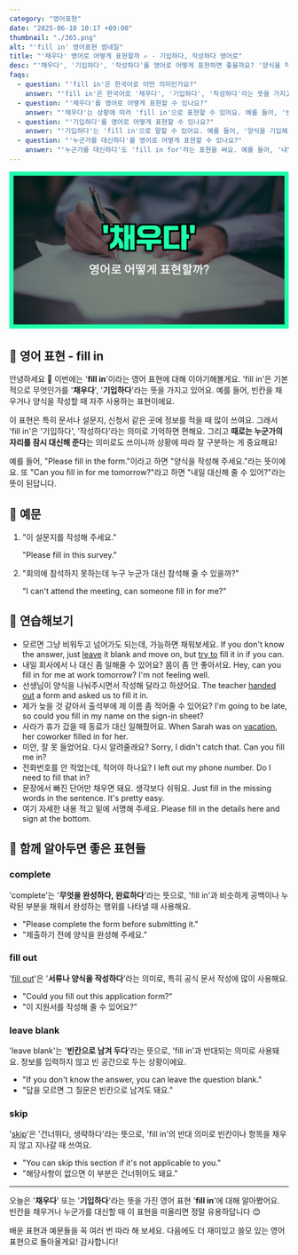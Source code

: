 ```yaml
---
category: "영어표현"
date: "2025-06-10 10:17 +09:00"
thumbnail: "./365.png"
alt: "'fill in' 영어표현 썸네일"
title: "'채우다' 영어로 어떻게 표현할까 ✍️ - 기입하다, 작성하다 영어로"
desc: "'채우다', '기입하다', '작성하다'를 영어로 어떻게 표현하면 좋을까요? '양식을 작성해 주세요.', '빈칸을 채워 주세요.' 등을 영어로 표현하는 법을 배워봅시다. 다양한 예문을 통해서 연습하고 본인의 표현으로 만들어 보세요."
faqs:
  - question: "'fill in'은 한국어로 어떤 의미인가요?"
    answer: "'fill in'은 한국어로 '채우다', '기입하다', '작성하다'라는 뜻을 가지고 있어요. 빈칸이나 양식을 작성할 때 자주 쓰이는 표현이에요."
  - question: "'채우다'를 영어로 어떻게 표현할 수 있나요?"
    answer: "'채우다'는 상황에 따라 'fill in'으로 표현할 수 있어요. 예를 들어, '빈칸을 채워 주세요'는 'Please fill in the blanks'라고 할 수 있어요."
  - question: "'기입하다'를 영어로 어떻게 표현할 수 있나요?"
    answer: "'기입하다'는 'fill in'으로 말할 수 있어요. 예를 들어, '양식을 기입해 주세요'는 'Please fill in the form'으로 표현해요."
  - question: "'누군가를 대신하다'를 영어로 어떻게 표현할 수 있나요?"
    answer: "'누군가를 대신하다'도 'fill in for'라는 표현을 써요. 예를 들어, '내일 대신해 줄 수 있어?'는 'Can you fill in for me tomorrow?'라고 해요."
---
```


!['fill in' 영어표현](./365.png)

## 🌟 영어 표현 - fill in

안녕하세요 👋 이번에는 '**fill in**'이라는 영어 표현에 대해 이야기해볼게요. 'fill in'은 기본적으로 무엇인가를 '**채우다**', '**기입하다**'라는 뜻을 가지고 있어요. 예를 들어, 빈칸을 채우거나 양식을 작성할 때 자주 사용하는 표현이에요.

이 표현은 특히 문서나 설문지, 신청서 같은 곳에 정보를 적을 때 많이 쓰여요. 그래서 'fill in'은 '기입하다', '작성하다'라는 의미로 기억하면 편해요. 그리고 **때로는 누군가의 자리를 잠시 대신해 준다**는 의미로도 쓰이니까 상황에 따라 잘 구분하는 게 중요해요!

예를 들어, "Please fill in the form."이라고 하면 "양식을 작성해 주세요."라는 뜻이에요. 또 "Can you fill in for me tomorrow?"라고 하면 "내일 대신해 줄 수 있어?"라는 뜻이 된답니다.

## 📖 예문

1. "이 설문지를 작성해 주세요."

   "Please fill in this survey."

2. "회의에 참석하지 못하는데 누구 누군가 대신 참석해 줄 수 있을까?"

   "I can't attend the meeting, can someone fill in for me?"

## 💬 연습해보기

<ul data-interactive-list>

  <li data-interactive-item>
    <span data-toggler>모르면 그냥 비워두고 넘어가도 되는데, 가능하면 채워보세요.</span>
    <span data-answer>If you don't know the answer, just <a href="/blog/in-english/402.leave/">leave</a> it blank and move on, but <a href="/blog/in-english/117.try-to/">try to</a> fill it in if you can.</span>
  </li>

  <li data-interactive-item>
    <span data-toggler>내일 회사에서 나 대신 좀 일해줄 수 있어요? 몸이 좀 안 좋아서요.</span>
    <span data-answer>Hey, can you fill in for me at work tomorrow? I'm not feeling well.</span>
  </li>

  <li data-interactive-item>
    <span data-toggler>선생님이 양식을 나눠주시면서 작성해 달라고 하셨어요.</span>
    <span data-answer>The teacher <a href="/blog/in-english/367.hand-out/">handed out</a> a form and asked us to fill it in.</span>
  </li>

  <li data-interactive-item>
    <span data-toggler>제가 늦을 것 같아서 출석부에 제 이름 좀 적어줄 수 있어요?</span>
    <span data-answer>I'm going to be late, so could you fill in my name on the sign-in sheet?</span>
  </li>

  <li data-interactive-item>
    <span data-toggler>사라가 휴가 갔을 때 동료가 대신 일해줬어요.</span>
    <span data-answer>When Sarah was on <a href="/blog/in-english/516.vacation/">vacation</a>, her coworker filled in for her.</span>
  </li>

  <li data-interactive-item>
    <span data-toggler>미안, 잘 못 들었어요. 다시 알려줄래요?</span>
    <span data-answer>Sorry, I didn't catch that. Can you fill me in?</span>
  </li>

  <li data-interactive-item>
    <span data-toggler>전화번호를 안 적었는데, 적어야 하나요?</span>
    <span data-answer>I left out my phone number. Do I need to fill that in?</span>
  </li>

  <li data-interactive-item>
    <span data-toggler>문장에서 빠진 단어만 채우면 돼요. 생각보다 쉬워요.</span>
    <span data-answer>Just fill in the missing words in the sentence. It's pretty easy.</span>
  </li>

  <li data-interactive-item>
    <span data-toggler>여기 자세한 내용 적고 밑에 서명해 주세요.</span>
    <span data-answer>Please fill in the details here and sign at the bottom.</span>
  </li>

</ul>

## 🤝 함께 알아두면 좋은 표현들

### complete

'complete'는 '**무엇을 완성하다, 완료하다**'라는 뜻으로, 'fill in'과 비슷하게 공백이나 누락된 부분을 채워서 완성하는 행위를 나타낼 때 사용해요.

- "Please complete the form before submitting it."
- "제출하기 전에 양식을 완성해 주세요."

### fill out

'[fill out](/blog/in-english/560.fill-out/)'은 '**서류나 양식을 작성하다**'라는 의미로, 특히 공식 문서 작성에 많이 사용해요.

- "Could you fill out this application form?"
- "이 지원서를 작성해 줄 수 있어요?"

### leave blank

'leave blank'는 '**빈칸으로 남겨 두다**'라는 뜻으로, 'fill in'과 반대되는 의미로 사용돼요. 정보를 입력하지 않고 빈 공간으로 두는 상황이에요.

- "If you don't know the answer, you can leave the question blank."
- "답을 모르면 그 질문은 빈칸으로 남겨도 돼요."

### skip

'[skip](/blog/in-english/369.skip/)'은 '건너뛰다, 생략하다'라는 뜻으로, 'fill in'의 반대 의미로 빈칸이나 항목을 채우지 않고 지나갈 때 쓰여요.

- "You can skip this section if it's not applicable to you."
- "해당사항이 없으면 이 부분은 건너뛰어도 돼요."

---

오늘은 '**채우다**' 또는 '**기입하다**'라는 뜻을 가진 영어 표현 '**fill in**'에 대해 알아봤어요. 빈칸을 채우거나 누군가를 대신할 때 이 표현을 떠올리면 정말 유용하답니다 😊

배운 표현과 예문들을 꼭 여러 번 따라 해 보세요. 다음에도 더 재미있고 쓸모 있는 영어 표현으로 돌아올게요! 감사합니다!

